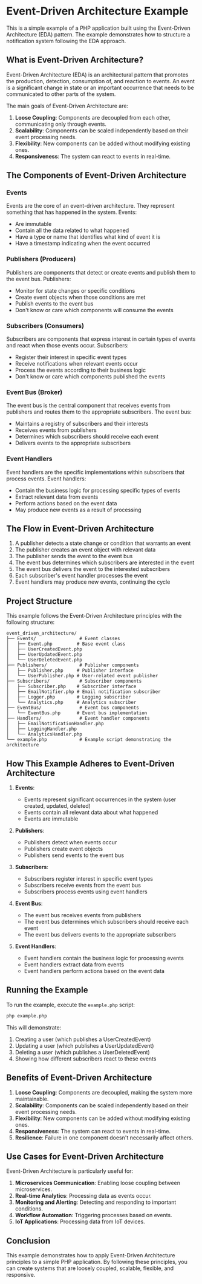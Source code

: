 # Event-Driven Architecture Example

This is a simple example of a PHP application built using the Event-Driven Architecture (EDA) pattern. The example demonstrates how to structure a notification system following the EDA approach.

## What is Event-Driven Architecture?

Event-Driven Architecture (EDA) is an architectural pattern that promotes the production, detection, consumption of, and reaction to events. An event is a significant change in state or an important occurrence that needs to be communicated to other parts of the system.

The main goals of Event-Driven Architecture are:

1. **Loose Coupling**: Components are decoupled from each other, communicating only through events.
2. **Scalability**: Components can be scaled independently based on their event processing needs.
3. **Flexibility**: New components can be added without modifying existing ones.
4. **Responsiveness**: The system can react to events in real-time.

## The Components of Event-Driven Architecture

### Events

Events are the core of an event-driven architecture. They represent something that has happened in the system. Events:
- Are immutable
- Contain all the data related to what happened
- Have a type or name that identifies what kind of event it is
- Have a timestamp indicating when the event occurred

### Publishers (Producers)

Publishers are components that detect or create events and publish them to the event bus. Publishers:
- Monitor for state changes or specific conditions
- Create event objects when those conditions are met
- Publish events to the event bus
- Don't know or care which components will consume the events

### Subscribers (Consumers)

Subscribers are components that express interest in certain types of events and react when those events occur. Subscribers:
- Register their interest in specific event types
- Receive notifications when relevant events occur
- Process the events according to their business logic
- Don't know or care which components published the events

### Event Bus (Broker)

The event bus is the central component that receives events from publishers and routes them to the appropriate subscribers. The event bus:
- Maintains a registry of subscribers and their interests
- Receives events from publishers
- Determines which subscribers should receive each event
- Delivers events to the appropriate subscribers

### Event Handlers

Event handlers are the specific implementations within subscribers that process events. Event handlers:
- Contain the business logic for processing specific types of events
- Extract relevant data from events
- Perform actions based on the event data
- May produce new events as a result of processing

## The Flow in Event-Driven Architecture

1. A publisher detects a state change or condition that warrants an event
2. The publisher creates an event object with relevant data
3. The publisher sends the event to the event bus
4. The event bus determines which subscribers are interested in the event
5. The event bus delivers the event to the interested subscribers
6. Each subscriber's event handler processes the event
7. Event handlers may produce new events, continuing the cycle

## Project Structure

This example follows the Event-Driven Architecture principles with the following structure:

```
event_driven_architecture/
├── Events/                # Event classes
│   ├── Event.php         # Base event class
│   ├── UserCreatedEvent.php
│   ├── UserUpdatedEvent.php
│   └── UserDeletedEvent.php
├── Publishers/            # Publisher components
│   ├── Publisher.php     # Publisher interface
│   └── UserPublisher.php # User-related event publisher
├── Subscribers/           # Subscriber components
│   ├── Subscriber.php    # Subscriber interface
│   ├── EmailNotifier.php # Email notification subscriber
│   ├── Logger.php        # Logging subscriber
│   └── Analytics.php     # Analytics subscriber
├── EventBus/              # Event bus components
│   └── EventBus.php      # Event bus implementation
├── Handlers/              # Event handler components
│   ├── EmailNotificationHandler.php
│   ├── LoggingHandler.php
│   └── AnalyticsHandler.php
└── example.php            # Example script demonstrating the architecture
```

## How This Example Adheres to Event-Driven Architecture

1. **Events**:
   - Events represent significant occurrences in the system (user created, updated, deleted)
   - Events contain all relevant data about what happened
   - Events are immutable

2. **Publishers**:
   - Publishers detect when events occur
   - Publishers create event objects
   - Publishers send events to the event bus

3. **Subscribers**:
   - Subscribers register interest in specific event types
   - Subscribers receive events from the event bus
   - Subscribers process events using event handlers

4. **Event Bus**:
   - The event bus receives events from publishers
   - The event bus determines which subscribers should receive each event
   - The event bus delivers events to the appropriate subscribers

5. **Event Handlers**:
   - Event handlers contain the business logic for processing events
   - Event handlers extract data from events
   - Event handlers perform actions based on the event data

## Running the Example

To run the example, execute the `example.php` script:

```bash
php example.php
```

This will demonstrate:
1. Creating a user (which publishes a UserCreatedEvent)
2. Updating a user (which publishes a UserUpdatedEvent)
3. Deleting a user (which publishes a UserDeletedEvent)
4. Showing how different subscribers react to these events

## Benefits of Event-Driven Architecture

1. **Loose Coupling**: Components are decoupled, making the system more maintainable.
2. **Scalability**: Components can be scaled independently based on their event processing needs.
3. **Flexibility**: New components can be added without modifying existing ones.
4. **Responsiveness**: The system can react to events in real-time.
5. **Resilience**: Failure in one component doesn't necessarily affect others.

## Use Cases for Event-Driven Architecture

Event-Driven Architecture is particularly useful for:
1. **Microservices Communication**: Enabling loose coupling between microservices.
2. **Real-time Analytics**: Processing data as events occur.
3. **Monitoring and Alerting**: Detecting and responding to important conditions.
4. **Workflow Automation**: Triggering processes based on events.
5. **IoT Applications**: Processing data from IoT devices.

## Conclusion

This example demonstrates how to apply Event-Driven Architecture principles to a simple PHP application. By following these principles, you can create systems that are loosely coupled, scalable, flexible, and responsive.
